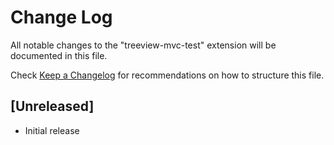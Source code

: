# Change Log

All notable changes to the "treeview-mvc-test" extension will be documented in this file.

Check [Keep a Changelog](http://keepachangelog.com/) for recommendations on how to structure this file.

## [Unreleased]

- Initial release